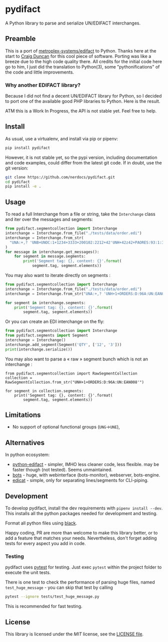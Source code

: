 # pydifact

A Python library to parse and serialize UN/EDIFACT interchanges.

## Preamble

This is a port of [metroplex-systems/edifact](https://github.com/metroplex-systems/edifact) to Python. Thanks here at the start to [Craig Duncan](https://github.com/duncan3dc) for this cool piece of software. Porting was like a breeze due to the high code quality there. All credits for the initial code here go to him, I just did the translation to Python(3), some "pythonifications" of the code and little improvements.

### Why another EDIFACT library?

Because I did not find a decent UN/EDIFACT library for Python, so I decided to port one of the available good PHP libraries to Python. Here is the result.

ATM this is a Work In Progress, the API is not stable yet.
Feel free to help.

## Install

As usual, use a virtualenv, and install via pip or pipenv:

```bash
pip install pydifact
```

However, it is not stable yet, so the pypi version, including documentation and code examples, could differ from the latest git code. If in doubt, use the git version:
```bash
git clone https://github.com/nerdocs/pydifact.git
cd pydifact
pip install -e .
```


## Usage

To read a full Interchange from a file or string, take the `Interchange` class and
iter over the messages and segments:

```python
from pydifact.segmentcollection import Interchange
interchange = Interchange.from_file("./tests/data/order.edi")
interchange = Interchange.from_str(
  "UNA:+,? 'UNB+UNOC:1+1234+3333+200102:2212+42'UNH+42z42+PAORES:93:1:IA'UNT+2+42z42'UNZ+2+42'"
)
for message in interchange.get_messages():
    for segment in message.segments:
        print('Segment tag: {}, content: {}'.format(
            segment.tag, segment.elements))
```

You may also want to iterate directly on segments :

```python
from pydifact.segmentcollection import Interchange
interchange = Interchange.from_file("./tests/data/order.edi")
interchange = Interchange.from_str("UNA:+,? 'UNH+1+ORDERS:D:96A:UN:EAN008'")

for segment in interchange.segments:
    print('Segment tag: {}, content: {}'.format(
        segment.tag, segment.elements))
```

Or you can create an EDI interchange on the fly:

```python
from pydifact.segmentcollection import Interchange
from pydifact.segments import Segment
interchange = Interchange()
interchange.add_segment(Segment('QTY', ['12', '3']))
print(interchange.serialize())
```

You may also want to parse a « raw » segment bunch which is not an interchange :

```
from pydifact.segmentcollection import RawSegmentCollection
collection = RawSegmentCollection.from_str("UNH+1+ORDERS:D:96A:UN:EAN008'")

for segment in collection.segments:
    print('Segment tag: {}, content: {}'.format(
        segment.tag, segment.elements))

```


## Limitations

- No support of optional functional groups (`UNG`→`UNE`),

## Alternatives

In python ecosystem:

- [python-edifact](https://github.com/FriedrichK/python-edifact) - simpler, IMHO less cleaner code, less flexible. may be faster though (not tested). Seems unmaintained.
- [bots](https://github.com/bots-edi/bots) - huge, with webinterface (bots-monitor), webserver, bots-engine.
- [edicat](https://github.com/notpeter/edicat) - simple, only for separating lines/segments for CLI-piping.


## Development

To develop pydifact, install the dev requirements with `pipenv install --dev`. This installs all the python packages needed for development and testing.

Format all python files using [black](https://black.readthedocs.io).

Happy coding, PR are more than welcome to make this library better, or to add a feature that matches your needs. Nevertheless, don't forget adding tests for every aspect you add in code.

### Testing

pydifact uses [pytest](http://pytest.org) for testing.
Just exec `pytest` within the project folder to execute the unit tests.

There is one test to check the performance of parsing huge files, named `test_huge_message` - you can skip that test by calling

```bash
pytest --ignore tests/test_huge_message.py
```
This is recommended for fast testing.


## License

This library is licensed under the
*MIT* license, see the
[LICENSE file](LICENSE).
